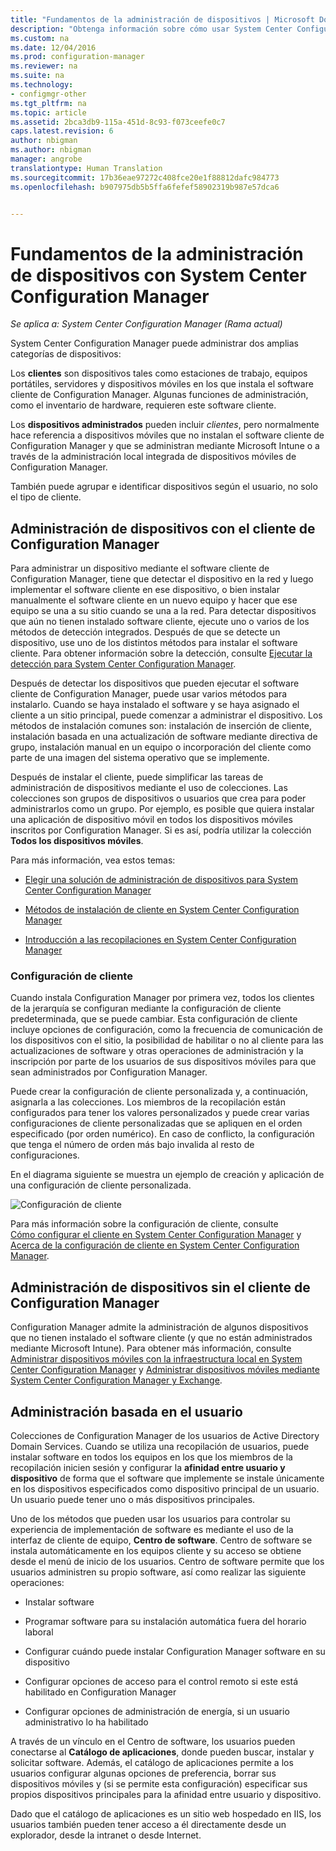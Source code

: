 ```yaml
---
title: "Fundamentos de la administración de dispositivos | Microsoft Docs"
description: "Obtenga información sobre cómo usar System Center Configuration Manager para administrar dispositivos."
ms.custom: na
ms.date: 12/04/2016
ms.prod: configuration-manager
ms.reviewer: na
ms.suite: na
ms.technology:
- configmgr-other
ms.tgt_pltfrm: na
ms.topic: article
ms.assetid: 2bca3db9-115a-451d-8c93-f073ceefe0c7
caps.latest.revision: 6
author: nbigman
ms.author: nbigman
manager: angrobe
translationtype: Human Translation
ms.sourcegitcommit: 17b36eae97272c408fce20e1f88812dafc984773
ms.openlocfilehash: b907975db5b5ffa6fefef58902319b987e57dca6


---
```

# <a name="fundamentals-of-managing-devices-with-system-center-configuration-manager"></a>Fundamentos de la administración de dispositivos con System Center Configuration Manager

*Se aplica a: System Center Configuration Manager (Rama actual)*

System Center Configuration Manager puede administrar dos amplias categorías de dispositivos:

Los **clientes** son dispositivos tales como estaciones de trabajo, equipos portátiles, servidores y dispositivos móviles en los que instala el software cliente de Configuration Manager. Algunas funciones de administración, como el inventario de hardware, requieren este software cliente.  

Los **dispositivos administrados** pueden incluir *clientes*, pero normalmente hace referencia a dispositivos móviles que no instalan el software cliente de Configuration Manager y que se administran mediante Microsoft Intune o a través de la administración local integrada de dispositivos móviles de Configuration Manager.

También puede agrupar e identificar dispositivos según el usuario, no solo el tipo de cliente.

## <a name="managing-devices-with-the-configuration-manager-client"></a>Administración de dispositivos con el cliente de Configuration Manager

Para administrar un dispositivo mediante el software cliente de Configuration Manager, tiene que detectar el dispositivo en la red y luego implementar el software cliente en ese dispositivo, o bien instalar manualmente el software cliente en un nuevo equipo y hacer que ese equipo se una a su sitio cuando se una a la red. Para detectar dispositivos que aún no tienen instalado software cliente, ejecute uno o varios de los métodos de detección integrados. Después de que se detecte un dispositivo, use uno de los distintos métodos para instalar el software cliente. Para obtener información sobre la detección, consulte [Ejecutar la detección para System Center Configuration Manager](../../core/servers/deploy/configure/run-discovery.md).  

 Después de detectar los dispositivos que pueden ejecutar el software cliente de Configuration Manager, puede usar varios métodos para instalarlo. Cuando se haya instalado el software y se haya asignado el cliente a un sitio principal, puede comenzar a administrar el dispositivo.  Los métodos de instalación comunes son: instalación de inserción de cliente, instalación basada en una actualización de software mediante directiva de grupo, instalación manual en un equipo o incorporación del cliente como parte de una imagen del sistema operativo que se implemente.  

 Después de instalar el cliente, puede simplificar las tareas de administración de dispositivos mediante el uso de colecciones. Las colecciones son grupos de dispositivos o usuarios que crea para poder administrarlos como un grupo. Por ejemplo, es posible que quiera instalar una aplicación de dispositivo móvil en todos los dispositivos móviles inscritos por Configuration Manager. Si es así, podría utilizar la colección **Todos los dispositivos móviles**.  

 Para más información, vea estos temas:  

-   [Elegir una solución de administración de dispositivos para System Center Configuration Manager](../../core/plan-design/choose-a-device-management-solution.md)  

-   [Métodos de instalación de cliente en System Center Configuration Manager](../../core/clients/deploy/plan/client-installation-methods.md)  

-   [Introducción a las recopilaciones en System Center Configuration Manager](../../core/clients/manage/collections/introduction-to-collections.md)  

### <a name="client-settings"></a>Configuración de cliente  
 Cuando instala Configuration Manager por primera vez, todos los clientes de la jerarquía se configuran mediante la configuración de cliente predeterminada, que se puede cambiar. Esta configuración de cliente incluye opciones de configuración, como la frecuencia de comunicación de los dispositivos con el sitio, la posibilidad de habilitar o no al cliente para las actualizaciones de software y otras operaciones de administración y la inscripción por parte de los usuarios de sus dispositivos móviles para que sean administrados por Configuration Manager.  

Puede crear la configuración de cliente personalizada y, a continuación, asignarla a las colecciones.  Los miembros de la recopilación están configurados para tener los valores personalizados y puede crear varias configuraciones de cliente personalizadas que se apliquen en el orden especificado (por orden numérico).  En caso de conflicto, la configuración que tenga el número de orden más bajo invalida al resto de configuraciones.  

En el diagrama siguiente se muestra un ejemplo de creación y aplicación de una configuración de cliente personalizada.  

 ![Configuración de cliente](media/ClientSettings.gif)  

 Para más información sobre la configuración de cliente, consulte  
                [Cómo configurar el cliente en System Center Configuration Manager](../../core/clients/deploy/configure-client-settings.md) y [Acerca de la configuración de cliente en System Center Configuration Manager](../../core/clients/deploy/about-client-settings.md).

## <a name="managing-devices-without-the-configuration-manager-client"></a>Administración de dispositivos sin el cliente de Configuration Manager  
 Configuration Manager admite la administración de algunos dispositivos que no tienen instalado el software cliente (y que no están administrados mediante Microsoft Intune). Para obtener más información, consulte [Administrar dispositivos móviles con la infraestructura local en System Center Configuration Manager](../../mdm/understand/manage-mobile-devices-with-on-premises-infrastructure.md) y [Administrar dispositivos móviles mediante System Center Configuration Manager y Exchange](../../mdm/deploy-use/manage-mobile-devices-with-exchange-activesync.md).  

## <a name="user-based-management"></a>Administración basada en el usuario  
 Colecciones de Configuration Manager de los usuarios de Active Directory Domain Services. Cuando se utiliza una recopilación de usuarios, puede instalar software en todos los equipos en los que los miembros de la recopilación inicien sesión y configurar la **afinidad entre usuario y dispositivo** de forma que el software que implemente se instale únicamente en los dispositivos especificados como dispositivo principal de un usuario. Un usuario puede tener uno o más dispositivos principales.  

 Uno de los métodos que pueden usar los usuarios para controlar su experiencia de implementación de software es mediante el uso de la interfaz de cliente de equipo, **Centro de software**. Centro de software se instala automáticamente en los equipos cliente y su acceso se obtiene desde el menú de inicio de los usuarios. Centro de software permite que los usuarios administren su propio software, así como realizar las siguiente operaciones:  

-   Instalar software  

-   Programar software para su instalación automática fuera del horario laboral  

-   Configurar cuándo puede instalar Configuration Manager software en su dispositivo  

-   Configurar opciones de acceso para el control remoto si este está habilitado en Configuration Manager  

-   Configurar opciones de administración de energía, si un usuario administrativo lo ha habilitado  

 A través de un vínculo en el Centro de software, los usuarios pueden conectarse al **Catálogo de aplicaciones**, donde pueden buscar, instalar y solicitar software. Además, el catálogo de aplicaciones permite a los usuarios configurar algunas opciones de preferencia, borrar sus dispositivos móviles y (si se permite esta configuración) especificar sus propios dispositivos principales para la afinidad entre usuario y dispositivo.   

 Dado que el catálogo de aplicaciones es un sitio web hospedado en IIS, los usuarios también pueden tener acceso a él directamente desde un explorador, desde la intranet o desde Internet.  



<!--HONumber=Dec16_HO3-->


